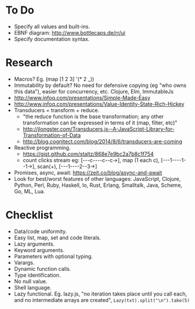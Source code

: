# To Do #

- Specify all values and built-ins.
- EBNF diagram: http://www.bottlecaps.de/rr/ui
- Specify documentation syntax.

# Research #

- Macros? Eg. (map [1 2 3] '(* 2 _))
- Immutability by default? No need for defensive copying (eg "who owns this data"), easier for concurrency, etc. Clojure, Elm, ImmutableJs
- http://www.infoq.com/presentations/Simple-Made-Easy
- http://www.infoq.com/presentations/Value-Identity-State-Rich-Hickey
- Transducers = transform + reduce.
  - "the reduce function is the base transformation; any other transformation can be expressed in terms of it (map, filter, etc)"
  - http://jlongster.com/Transducers.js--A-JavaScript-Library-for-Transformation-of-Data
  - http://blog.cognitect.com/blog/2014/8/6/transducers-are-coming
- Reactive programming.
  - https://gist.github.com/staltz/868e7e9bc2a7b8c1f754
  - count clicks stream eg: [---c----c--c->], map (1 each c), [---1----1--1->], scan(+), [---1----2--3->]
- Promises, async, await: https://zeit.co/blog/async-and-await
- Look for best/worst features of other languages: JavaScript, Clojure, Python, Perl, Ruby, Haskell, Io, Rust, Erlang, Smalltalk, Java, Scheme, Go, ML, Lua.

# Checklist #

- Data/code uniformity.
- Easy list, map, set and code literals. 
- Lazy arguments.
- Keyword arguments.
- Parameters with optional typing.
- Varargs.
- Dynamic function calls.
- Type identification.
- No null value.
- Shell language.
- Lazy functional. Eg. lazy.js, "no iteration takes place until you call each, and no intermediate arrays are created", `Lazy(txt).split("\n").take(5)`
